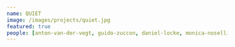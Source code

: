 ```yaml
---
name: QUIET
image: /images/projects/quiet.jpg
featured: true
people: [anton-van-der-vegt, guido-zuccon, daniel-locke, monica-noselli]
---
```

